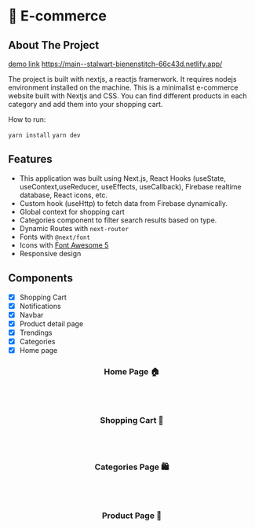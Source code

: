 # 🛒 E-commerce

## About The Project

[demo link](https://main--stalwart-bienenstitch-66c43d.netlify.app/)
https://main--stalwart-bienenstitch-66c43d.netlify.app/

The project is built with nextjs, a reactjs framerwork. It requires nodejs environment installed on the machine.
This is a minimalist e-commerce website built with Nextjs and CSS. You can find different products in each category and add them into your shopping cart.

How to run:

`yarn install`
`yarn dev`

## Features

- This application was built using Next.js, React Hooks (useState, useContext,useReducer, useEffects, useCallback), Firebase realtime database, React icons, etc.
- Custom hook (useHttp) to fetch data from Firebase dynamically.
- Global context for shopping cart
- Categories component to filter search results based on type.
- Dynamic Routes with `next-router`
- Fonts with `@next/font`
- Icons with [Font Awesome 5](https://fontawesome.com/)
- Responsive design

## Components

- [x] Shopping Cart
- [x] Notifications
- [x] Navbar
- [x] Product detail page
- [x] Trendings
- [x] Categories
- [x] Home page

<h3 align='center'>Home Page 🏠</h3>

<div align='center'>
</div>
<br>
<br>
<h3 align='center'>Shopping Cart 🛒</h3>

<div align='center'>
</div>
<br>
<br>
<h3 align='center'>Categories Page 🛍️</h3>

<div align='center'>
</div>
<br>
<br>
<h3 align='center'>Product Page 🎁</h3>

<div align='center'>
</div>
